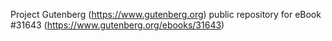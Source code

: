Project Gutenberg (https://www.gutenberg.org) public repository for eBook #31643 (https://www.gutenberg.org/ebooks/31643)

